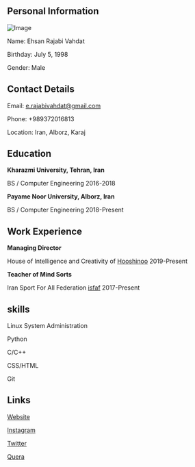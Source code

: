 ## Personal Information
![Image](http://hooshinoo.ir/wp-content/uploads/2020/04/PicsArt_04-05-03.30.32-300x300.jpg)

Name: Ehsan Rajabi Vahdat

Birthday: July 5, 1998

Gender: Male

## Contact Details
Email: e.rajabivahdat@gmail.com

Phone: +989372016813

Location: Iran, Alborz, Karaj

## Education
**Kharazmi University, Tehran, Iran**

BS / Computer Engineering 2016-2018

**Payame Noor University, Alborz, Iran**

BS / Computer Engineering 2018-Present

## Work Experience
**Managing Director**

House of Intelligence and Creativity of [Hooshinoo](http://hooshinoo.ir/) 2019-Present

**Teacher of Mind Sorts**

Iran Sport For All Federation [isfaf](http://www.isfaf.ir/) 2017-Present

## skills
Linux System Administration

Python

C/C++

CSS/HTML

Git

## Links
[Website](http://ehsanrajabivahdat.ir)

[Instagram](http://instagram.com/ehsanrajabivahdat)

[Twitter](http://twitter.com/rajabivahdat)

[Quera](https://quera.ir/profile/ehsan.rubikk2020)
